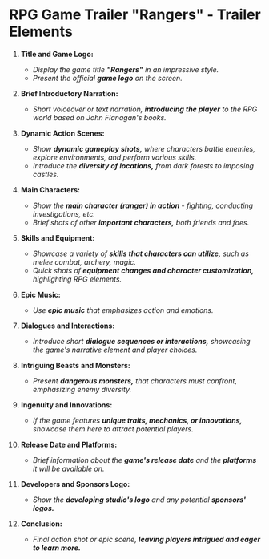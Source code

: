 # RPG Game Trailer "Rangers" - Trailer Elements

1. **Title and Game Logo:**
   - *Display the game title* ***"Rangers"*** *in an impressive style.*
   - *Present the official* ***game logo*** *on the screen.*

2. **Brief Introductory Narration:**
   - *Short voiceover or text narration,* ***introducing the player*** *to the RPG world based on John Flanagan's books.*

3. **Dynamic Action Scenes:**
   - *Show* ***dynamic gameplay shots,*** *where characters battle enemies, explore environments, and perform various skills.*
   - *Introduce the* ***diversity of locations,*** *from dark forests to imposing castles.*

4. **Main Characters:**
   - *Show the* ***main character (ranger) in action*** *- fighting, conducting investigations, etc.*
   - *Brief shots of other* ***important characters,*** *both friends and foes.*

5. **Skills and Equipment:**
   - *Showcase a variety of* ***skills that characters can utilize,*** *such as melee combat, archery, magic.*
   - *Quick shots of* ***equipment changes and character customization,*** *highlighting RPG elements.*

6. **Epic Music:**
   - *Use* ***epic music*** *that emphasizes action and emotions.*

7. **Dialogues and Interactions:**
   - *Introduce short* ***dialogue sequences or interactions,*** *showcasing the game's narrative element and player choices.*

8. **Intriguing Beasts and Monsters:**
   - *Present* ***dangerous monsters,*** *that characters must confront, emphasizing enemy diversity.*

9. **Ingenuity and Innovations:**
   - *If the game features* ***unique traits, mechanics, or innovations,*** *showcase them here to attract potential players.*

10. **Release Date and Platforms:**
    - *Brief information about the* ***game's release date*** *and the* ***platforms*** *it will be available on.*

11. **Developers and Sponsors Logo:**
    - *Show the* ***developing studio's logo*** *and any potential* ***sponsors' logos.***

12. **Conclusion:**
    - *Final action shot or epic scene,* ***leaving players intrigued and eager to learn more.***